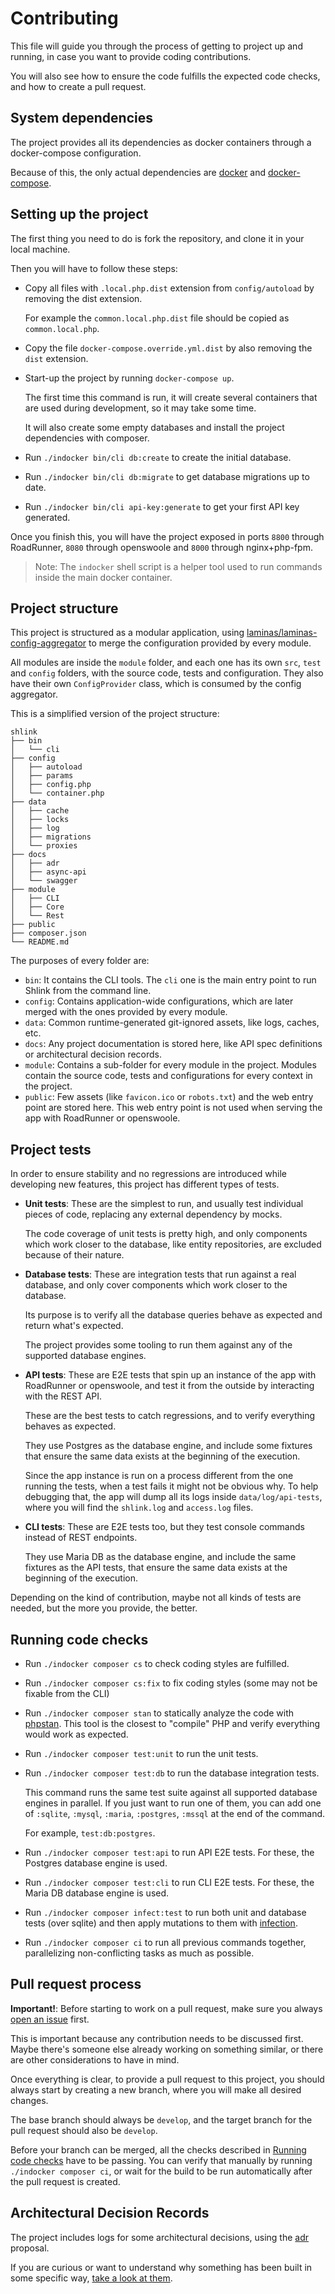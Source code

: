 # Contributing

This file will guide you through the process of getting to project up and running, in case you want to provide coding contributions.

You will also see how to ensure the code fulfills the expected code checks, and how to create a pull request.

## System dependencies

The project provides all its dependencies as docker containers through a docker-compose configuration.

Because of this, the only actual dependencies are [docker](https://docs.docker.com/get-docker/) and [docker-compose](https://docs.docker.com/compose/install/).

## Setting up the project

The first thing you need to do is fork the repository, and clone it in your local machine.

Then you will have to follow these steps:

* Copy all files with `.local.php.dist` extension from `config/autoload` by removing the dist extension.

    For example the `common.local.php.dist` file should be copied as `common.local.php`.

* Copy the file `docker-compose.override.yml.dist` by also removing the `dist` extension.
* Start-up the project by running `docker-compose up`.

    The first time this command is run, it will create several containers that are used during development, so it may take some time.

    It will also create some empty databases and install the project dependencies with composer.

* Run `./indocker bin/cli db:create` to create the initial database.
* Run `./indocker bin/cli db:migrate` to get database migrations up to date.
* Run `./indocker bin/cli api-key:generate` to get your first API key generated.

Once you finish this, you will have the project exposed in ports `8800` through RoadRunner, `8080` through openswoole and `8000` through nginx+php-fpm.

> Note: The `indocker` shell script is a helper tool used to run commands inside the main docker container.

## Project structure

This project is structured as a modular application, using [laminas/laminas-config-aggregator](https://github.com/laminas/laminas-config-aggregator) to merge the configuration provided by every module.

All modules are inside the `module` folder, and each one has its own `src`, `test` and `config` folders, with the source code, tests and configuration. They also have their own `ConfigProvider` class, which is consumed by the config aggregator.

This is a simplified version of the project structure:

```
shlink
├── bin
│   └── cli
├── config
│   ├── autoload
│   ├── params
│   ├── config.php
│   └── container.php
├── data
│   ├── cache
│   ├── locks
│   ├── log
│   ├── migrations
│   └── proxies
├── docs
│   ├── adr
│   ├── async-api
│   └── swagger
├── module
│   ├── CLI
│   ├── Core
│   └── Rest
├── public
├── composer.json
└── README.md
```

The purposes of every folder are:

* `bin`: It contains the CLI tools. The `cli` one is the main entry point to run Shlink from the command line.
* `config`: Contains application-wide configurations, which are later merged with the ones provided by every module.
* `data`: Common runtime-generated git-ignored assets, like logs, caches, etc.
* `docs`: Any project documentation is stored here, like API spec definitions or architectural decision records.
* `module`: Contains a sub-folder for every module in the project. Modules contain the source code, tests and configurations for every context in the project.
* `public`: Few assets (like `favicon.ico` or `robots.txt`) and the web entry point are stored here. This web entry point is not used when serving the app with RoadRunner or openswoole.

## Project tests

In order to ensure stability and no regressions are introduced while developing new features, this project has different types of tests.

* **Unit tests**: These are the simplest to run, and usually test individual pieces of code, replacing any external dependency by mocks.

    The code coverage of unit tests is pretty high, and only components which work closer to the database, like entity repositories, are excluded because of their nature.

* **Database tests**: These are integration tests that run against a real database, and only cover components which work closer to the database.

    Its purpose is to verify all the database queries behave as expected and return what's expected.

    The project provides some tooling to run them against any of the supported database engines.

* **API tests**: These are E2E tests that spin up an instance of the app with RoadRunner or openswoole, and test it from the outside by interacting with the REST API.

    These are the best tests to catch regressions, and to verify everything behaves as expected.

    They use Postgres as the database engine, and include some fixtures that ensure the same data exists at the beginning of the execution.

    Since the app instance is run on a process different from the one running the tests, when a test fails it might not be obvious why. To help debugging that, the app will dump all its logs inside `data/log/api-tests`, where you will find the `shlink.log` and `access.log` files.

* **CLI tests**: These are E2E tests too, but they test console commands instead of REST endpoints.

    They use Maria DB as the database engine, and include the same fixtures as the API tests, that ensure the same data exists at the beginning of the execution.

Depending on the kind of contribution, maybe not all kinds of tests are needed, but the more you provide, the better.

## Running code checks

* Run `./indocker composer cs` to check coding styles are fulfilled.
* Run `./indocker composer cs:fix` to fix coding styles (some may not be fixable from the CLI)
* Run `./indocker composer stan` to statically analyze the code with [phpstan](https://phpstan.org/). This tool is the closest to "compile" PHP and verify everything would work as expected.
* Run `./indocker composer test:unit` to run the unit tests.
* Run `./indocker composer test:db` to run the database integration tests.

    This command runs the same test suite against all supported database engines in parallel. If you just want to run one of them, you can add one of `:sqlite`, `:mysql`, `:maria`, `:postgres`, `:mssql` at the end of the command.
    
    For example, `test:db:postgres`.

* Run `./indocker composer test:api` to run API E2E tests. For these, the Postgres database engine is used.
* Run `./indocker composer test:cli` to run CLI E2E tests. For these, the Maria DB database engine is used.
* Run `./indocker composer infect:test` to run both unit and database tests (over sqlite) and then apply mutations to them with [infection](https://infection.github.io/).
* Run `./indocker composer ci` to run all previous commands together, parallelizing non-conflicting tasks as much as possible.

## Pull request process

**Important!**: Before starting to work on a pull request, make sure you always [open an issue](https://github.com/shlinkio/shlink/issues/new/choose) first.

This is important because any contribution needs to be discussed first. Maybe there's someone else already working on something similar, or there are other considerations to have in mind.

Once everything is clear, to provide a pull request to this project, you should always start by creating a new branch, where you will make all desired changes.

The base branch should always be `develop`, and the target branch for the pull request should also be `develop`.

Before your branch can be merged, all the checks described in [Running code checks](#running-code-checks) have to be passing. You can verify that manually by running `./indocker composer ci`, or wait for the build to be run automatically after the pull request is created.

## Architectural Decision Records

The project includes logs for some architectural decisions, using the [adr](https://adr.github.io/) proposal.

If you are curious or want to understand why something has been built in some specific way, [take a look at them](docs/adr).
